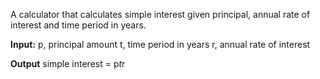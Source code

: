 A calculator that calculates simple interest given principal, annual rate of interest and time period in years.

**Input:**
   p, principal amount 
   t, time period in years
   r, annual rate of interest
   
**Output**
   simple interest = p*t*r
